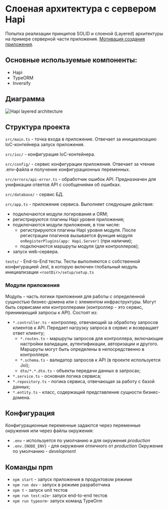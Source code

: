 # Слоеная архитектура с сервером Hapi
Попытка реализации принципов SOLID и слоеной (Layered) архитектуры на примере серверной части приложения.
[Мотивация создания приложения](motivation.md).

## Основные используемые компоненты:
- Hapi
- TypeORM
- Inversify

## Диаграмма

![Hapi layered architecture](https://github.com/alexmyt/hapi-layered-arch/assets/37371343/be72aad9-95ab-477e-b6c1-f800e9c0b042)

## Структура проекта
`src/main.ts` - точка входа в приложение. Отвечает за инициализацию IoC-контейнера запуск приложения.

`src/ioc/` - конфигурация IoC-контейнера.

`src/config/` - сервис конфигурации приложения. Отвечает за чтение .env-файла и получение конфигурационных переменных.

`src/errors/api-error.ts` - обработчик ошибок API. Предназначен для унификации ответов API с сообщениями об ошибках.

`src/database/` - сервис БД.

`src/app.ts` - приложение сервиса. Выполняет следующие действия:
  - подключаются модули логирования и ORM;
  - регистрируются плагины Hapi уровня приложения;
  - подключаются модули приложения, в том числе:
    - регистрируются плагины Hapi уровня модуля. После регистрации плагинов вызывается функция модуля `onRegisterPlugins(app: Hapi.Server)` (при наличии);
    - подключаются маршруты модуля (для контроллеров);
  - запуск web-сервера.

`tests/` - End-to-End тесты. Тесты выполняются с собственной конфигурацией Jest, в которую включен глобальный модуль инициализации `<rootDir>/setup/setup.ts`

### Модули приложения
Модуль - часть логики приложения для работы с определенной сущностью бизнес-домена или с элементом инфраструктуры. Могут быть сервисами или контроллерами (контроллер - это сервис, принимающий запросы к API). Состоят из:
- `*.controller.ts` - контроллер, отвечающий за обработку запросов клиентов к API. Передает нагрузку запроса в сервис и возвращает ответ клиенту;
  - `*.routes.ts` - маршруты запросов для контроллера, включающие настройки валидации, аутентификации, авторизации и другого. Маршруты могут быть определены в непосредственно в контроллере.
  - `*.schema.ts` - валидатор запросов к API (в проекте используется Joi);
  - `dto/*.*.dto.ts` - объекты передачи данных в запросах;
- `*.service.ts` - основная логика сервиса;
- `*.repository.ts` - логика сервиса, отвечающая за работу с базой данных;
- `*.entity.ts` - класс, содержащий представление сущности бизнес-домена.

## Конфигурация
Конфигурационные переменные задаются через переменные окружения или через файлы окружения:
- `.env` - используется по умолчанию и для окружения _production_
- `.env.{NODE_ENV}` - для окружения отличного от _production_
Окружение по умолчанию - _development_

## Команды npm
- `npm start` - запуск приложения в продуктовом режиме
- `npm run dev` - запуск в режиме разработчика
- `npm t` - запуск unit тестов
- `npm run test:e2e`- запуск end-to-end тестов
- `npm run typeorm`- запуск команд TypeOrm
